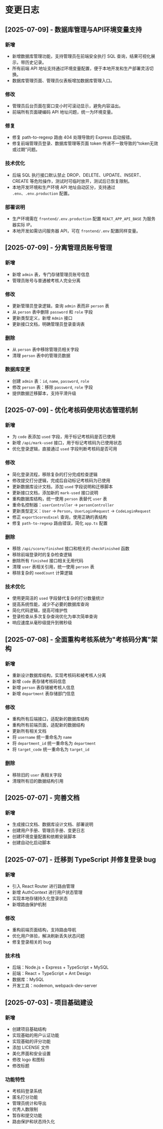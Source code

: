 # 变更日志
## [2025-07-09] - 数据库管理与API环境变量支持

### 新增
- 新增数据库管理功能，支持管理员在前端安全执行 SQL 查询，结果可视化展示，带历史记录。
- 所有前端 API 地址支持通过环境变量配置，便于本地开发和生产部署灵活切换。
- 数据库管理页面、管理员仪表板增加数据库管理入口。

### 修改
- 管理员后台页面在窗口变小时可滚动显示，避免内容溢出。
- 前端所有页面硬编码 API 地址问题，统一为环境变量。

### 修复
- 修复 path-to-regexp 路由 404 处理导致的 Express 启动报错。
- 修复前端管理员登录、数据库管理等页面 token 传递不一致导致的“token无效或过期”问题。

### 技术优化
- 后端 SQL 执行接口默认禁止 DROP、DELETE、UPDATE、INSERT、CREATE 等危险操作，测试时可临时放开，测试后已恢复限制。
- 本地开发环境和生产环境 API 地址自动区分，支持通过 `.env`、`.env.production` 配置。

### 部署说明
- 生产环境需在 `frontend/.env.production` 配置 `REACT_APP_API_BASE` 为服务器实际 IP。
- 本地开发如需访问服务器 API，可在 `frontend/.env` 配置同样变量。 

## [2025-07-09] - 分离管理员账号管理

### 新增
- 新增 `admin` 表，专门存储管理员账号信息
- 管理员账号与普通被考核人完全分离

### 修改
- 更新管理员登录逻辑，查询 `admin` 表而非 `person` 表
- 从 `person` 表中删除 `password` 和 `role` 字段
- 更新类型定义，新增 `Admin` 接口
- 更新接口文档，明确管理员登录查询表

### 删除
- 从 `person` 表中移除管理员相关字段
- 清理 `person` 表中的管理员数据

### 数据库变更
- 创建 `admin` 表：`id`, `name`, `password`, `role`
- 修改 `person` 表：移除 `password`, `role` 字段
- 提供数据迁移脚本，支持平滑升级

## [2025-07-09] - 优化考核码使用状态管理机制

### 新增
- 为 `code` 表添加 `used` 字段，用于标记考核码是否已使用
- 新增 `/api/mark-used` 接口，用于标记考核码为已使用状态
- 优化登录逻辑，直接通过 `used` 字段判断考核码是否可用

### 修改
- 简化登录流程，移除复杂的打分完成检查逻辑
- 修改提交打分逻辑，完成后自动标记考核码为已使用
- 更新数据库设计文档，添加 `used` 字段说明和迁移脚本
- 更新接口文档，添加新的 `mark-used` 接口说明
- 重构数据库结构，统一使用 `person` 表替代 `user` 表
- 重命名控制器：`userController` → `personController`
- 更新类型定义：`User` → `Person`，`UserLoginRequest` → `CodeLoginRequest`
- 修正 `exportScoresExcel` 查询，使用正确的表结构
- 修复 `path-to-regexp` 路由错误，简化 `app.ts` 配置

### 删除
- 移除 `/api/score/finished` 接口和相关的 `checkFinished` 函数
- 移除前端登录时的复杂检查逻辑
- 删除所有 `finished` 接口相关无用代码
- 清理 `user` 表相关引用，统一使用 `person` 表
- 移除复杂的 `needCount` 计算逻辑

### 技术优化
- 使用更简洁的 `used` 字段替代复杂的打分数量统计
- 提高系统性能，减少不必要的数据库查询
- 简化代码逻辑，提高可维护性
- 登录检查从多次复杂查询优化为单次简单查询
- 响应速度从毫秒级提升到微秒级

## [2025-07-08] - 全面重构考核系统为"考核码分离"架构

### 新增
- 重新设计数据库结构，实现考核码和被考核人分离
- 新增 `code` 表存储考核码信息
- 新增 `person` 表存储被考核人信息
- 新增 `department` 表存储部门信息

### 修改
- 重构所有后端接口，适配新的数据库结构
- 重构所有前端页面，适配新的数据结构
- 更新所有相关文档
- 将 `username` 统一重命名为 `name`
- 将 `department_id` 统一重命名为 `department`
- 将 `target_code` 统一重命名为 `target_id`

### 删除
- 移除旧的 `user` 表相关字段
- 清理所有旧的数据结构引用

## [2025-07-07] - 完善文档

### 新增
- 生成接口文档、数据库设计文档、部署说明
- 创建用户手册、管理员手册、变更日志
- 创建环境变量配置和依赖安装脚本
- 创建自动化启动脚本

## [2025-07-07] - 迁移到 TypeScript 并修复登录 bug

### 新增
- 引入 React Router 进行路由管理
- 新增 AuthContext 进行用户状态管理
- 实现本地存储持久化登录状态
- 新增路由保护机制

### 修改
- 重构前端页面结构，支持路由导航
- 优化用户体验，解决刷新丢失状态问题
- 修复登录相关的 bug

### 技术栈
- 后端：Node.js + Express + TypeScript + MySQL
- 前端：React + TypeScript + Ant Design
- 数据库：MySQL
- 开发工具：nodemon, webpack-dev-server

## [2025-07-03] - 项目基础建设

### 新增
- 创建项目基础结构
- 实现基础的用户认证功能
- 实现基础的评分功能
- 添加 LICENSE 文件
- 美化界面和安全设置
- 修改 logo 和图标
- 修改标题

### 功能特性
- 考核码登录系统
- 匿名打分功能
- 管理员统计和导出
- 优秀人数限制
- 暂存和提交功能
- 路由保护和状态持久化 

